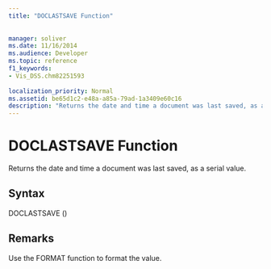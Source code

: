 ```yaml
---
title: "DOCLASTSAVE Function"
 
 
manager: soliver
ms.date: 11/16/2014
ms.audience: Developer
ms.topic: reference
f1_keywords:
- Vis_DSS.chm82251593
 
localization_priority: Normal
ms.assetid: be65d1c2-e48a-a85a-79ad-1a3409e60c16
description: "Returns the date and time a document was last saved, as a serial value."
---
```


# DOCLASTSAVE Function

Returns the date and time a document was last saved, as a serial value.
  
## Syntax

DOCLASTSAVE ()
  
## Remarks

Use the FORMAT function to format the value. 
  

